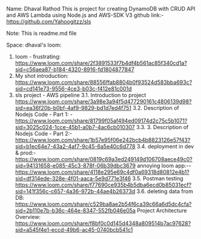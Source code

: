 Name: Dhaval Rathod
This is project for creating DynamoDB with CRUD API and AWS Lambda using Node.js and AWS-SDK V3
github link:- https://github.com/Yahoogitzz/sls

Note: This is readme.md file

Space: dhaval's loom:
1. loom - frustrating: https://www.loom.com/share/2f3891533f7b4df4b561ac85f340cd1a?sid=c56aea87-b184-4320-8916-fd1804877847
2. My shot introduction: https://www.loom.com/share/88556ffab8804b0f93524d583bba693c?sid=cd141e73-9556-4ce3-b03c-f412e81c001d
3. sls project - AWS pipeline
	3.1. 
	Introduction to project https://www.loom.com/share/3a98e3a94f5d477290161c4806139d98?sid=ea36f20b-b0bf-4af9-9829-bd1d7ed4f751
	3.2. Description of Nodejs Code - Part 1: -
	https://www.loom.com/share/81799f05af494ed09174d2c75c5b1071?sid=3025c024-1cce-45b1-a0b7-4ac6cb010307
	3.3. 3. Description of Nodejs Code - Part 2:-
	https://www.loom.com/share/1b57e95f06e242bcb4b8823126e57f43?sid=b1ec64e7-43a2-4af7-9c45-6a5e40c6d778
	3.4. deployment in dev & prod:-
	https://www.loom.com/share/0819c69a3ed249149d106708aece49c0?sid=94131658-e085-45c3-878f-06b39dbc3679
	annoying loom app:--
	https://www.loom.com/share/4118e295e69c4df0a69318d80812e4b1?sid=df314ede-328e-4f01-aaca-5e9d771e3f46
	3.5. Postman testing
	https://www.loom.com/share/f77690ce935b4b5dba6ecd0b85031ecf?sid=141f356c-c657-4a36-972b-44ae4b26373d
	3.6. deleting data from DB:
	https://www.loom.com/share/c529ba8ae2b54f6ca39c66a6d5dc4cfa?sid=2b110e7b-b36c-464e-8347-552fb046e05a
	Project Architecture Overview:
	https://www.loom.com/share/f8bf0c0d145d4348a809514b7ac97628?sid=a545f4e1-eccd-49b6-ac45-0740bcb541c1
